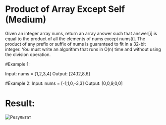 # Product of Array Except Self (Medium)

Given an integer array nums, return an array answer such that answer[i] is equal to the product of all the elements of nums except nums[i].
The product of any prefix or suffix of nums is guaranteed to fit in a 32-bit integer.
You must write an algorithm that runs in O(n) time and without using the division operation.

#Example 1:

Input: nums = [1,2,3,4]
Output: [24,12,8,6]

#Example 2:
Input: nums = [-1,1,0,-3,3]
Output: [0,0,9,0,0]

# Result:
![Результат](https://github.com/sv1atsk1/screenshots/blob/main/Product_of_Array_Except_Self.jpg)

